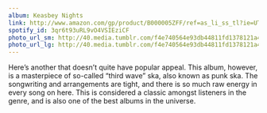 ```yaml
---
album: Keasbey Nights
link: http://www.amazon.com/gp/product/B000005ZFF/ref=as_li_ss_tl?ie=UTF8&amp;camp=1789&amp;creative=390957&amp;creativeASIN=B000005ZFF&amp;linkCode=as2&amp;tag=besalbintheun-20
spotify_id: 3qr6t93uRL9vO4VSIEziCF
photo_url_sm: http://40.media.tumblr.com/f4e740564e93db44811fd1378121a4ff/tumblr_n0nraaUr0r1rsqbe7o1_100.jpg
photo_url_lg: http://40.media.tumblr.com/f4e740564e93db44811fd1378121a4ff/tumblr_n0nraaUr0r1rsqbe7o1_400.jpg
---
```

Here’s another that doesn’t quite have popular appeal. This album, however, is a masterpiece of so-called “third wave” ska, also known as punk ska. The songwriting and arrangements are tight, and there is so much raw energy in every song on here. This is considered a classic amongst listeners in the genre, and is also one of the best albums in the universe. 